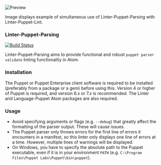 ![Preview](https://raw.githubusercontent.com/mschuchard/linter-puppet-parsing/master/linter_puppet_parsing.png)

Image displays example of simultaneous use of Linter-Puppet-Parsing with Linter-Puppet-Lint.

### Linter-Puppet-Parsing
[![Build Status](https://travis-ci.com/mschuchard/linter-puppet-parsing.svg?branch=master)](https://travis-ci.com/mschuchard/linter-puppet-parsing)

Linter-Puppet-Parsing aims to provide functional and robust `puppet parser validate` linting functionality in Atom.

### Installation
The Puppet or Puppet Enterprise client software is required to be installed (preferably from a package or a gem) before using this. Version 4 or higher of Puppet is required, and version 6.x or 7.x is recommended. The Linter and Language-Puppet Atom packages are also required.

### Usage
- Avoid specifying arguments or flags (e.g. `--debug`) that greatly affect the formatting of the parser output.  These will cause issues.
- The Puppet parser only throws errors for the first line of errors it encounters in a manifest, so this linter only displays one line of errors at a time. However, multiple lines of warnings will be displayed.
- On Windows, you have to specify the absolute path to the Puppet executable, even if it is in your environment `PATH` (e.g. `C:\Program Files\Puppet Labs\Puppet\bin\puppet`).
